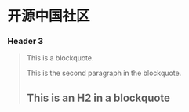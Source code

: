 <h1>开源中国社区</h1>

<h3>Header 3</h3>

<blockquote>
  <p>This is a blockquote.</p>
  
  <p>This is the second paragraph in the blockquote.</p>
  
  <h2>This is an H2 in a blockquote</h2>
</blockquote>
